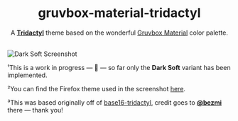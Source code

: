 <div align="center">
  <h1>gruvbox-material-tridactyl</h1>
  <p>A <strong><a href="https://tridactyl.xyz/">Tridactyl</a></strong> theme based on the wonderful <a href="https://github.com/sainnhe/gruvbox-material">Gruvbox Material</a> color palette.</p>

  <br />
  
</div>

<img src="https://user-images.githubusercontent.com/288160/164817704-e34faff9-4538-48e0-a59f-0200ed61a3c6.png" alt="Dark Soft Screenshot">

¹This is a work in progress — 🚧 — so far only the **Dark Soft** variant has been implemented.

²You can find the Firefox theme used in the screenshot [here](https://addons.mozilla.org/en-US/firefox/addon/gruvbox-material-dark-soft/).

³This was based originally off of [base16-tridactyl](https://github.com/bezmi/base16-tridactyl), credit goes to **[@bezmi](https://github.com/bezmi)** there — thank you!
